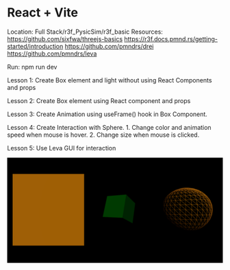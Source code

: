 # React + Vite
Location: Full Stack/r3f_PysicSim/r3f_basic
Resources:
https://github.com/sixfwa/threejs-basics
https://r3f.docs.pmnd.rs/getting-started/introduction
https://github.com/pmndrs/drei
https://github.com/pmndrs/leva

Run: npm run dev

Lesson 1: Create Box element and light without using React Components and props

Lesson 2: Create Box element using React component and props

Lesson 3: Create Animation using useFrame() hook in Box Component.

Lesson 4: Create Interaction with Sphere. 1. Change color and animation speed when mouse is hover. 2. Change size when mouse is clicked. 

Lesson 5: Use Leva GUI for interaction

![alt text](public/image.png)